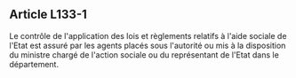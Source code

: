 ## Article L133-1

Le contrôle de l'application des lois et règlements relatifs à l'aide sociale de l'Etat est assuré par les agents
placés sous l'autorité ou mis à la disposition du ministre chargé de l'action sociale ou du représentant de l'Etat
dans le département.

